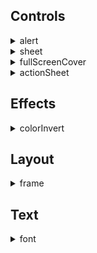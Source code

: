 ## Controls
<details markdown="block">
<summary>alert</summary><br>

ZStack is a container that overlays its children, aligning them in both axes.


</details>
<details markdown="block">
<summary>sheet</summary><br>

ZStack is a container that overlays its children, aligning them in both axes.


</details>
<details markdown="block">
<summary>fullScreenCover</summary><br>

ZStack is a container that overlays its children, aligning them in both axes.


</details>
<details markdown="block">
<summary>actionSheet</summary><br>

ZStack is a container that overlays its children, aligning them in both axes.


</details>

## Effects
<details markdown="block">
<summary>colorInvert</summary><br>

ZStack is a container that overlays its children, aligning them in both axes.



```xml
<body>
<vstack>
    <zstack>
        <rectangle foregroundColor="red"/>
        <text>RED color</text>
    </zstack>
    
    <zstack>
        <rectangle foregroundColor="red" colorInvert=""/>
        <text>Inverted RED color</text>
    </zstack>
</vstack>
</body>
```

<img src="https://shaffex.com/MagicUiDemo/Help/GitHubAssets/colorInvert-0.png" alt="KOKOCE ALT" width="250"/>

---

</details>

## Layout
<details markdown="block">
<summary>frame</summary><br>

ZStack is a container that overlays its children, aligning them in both axes.


</details>

## Text
<details markdown="block">
<summary>font</summary><br>

ZStack is a container that overlays its children, aligning them in both axes.



```xml
<body>
    <list>

    <section header="Testing standard fonts">
        <text font="largeTitle">largeTitle</text>
        <text font="title">title</text>
        <text font="title2">title2</text>
        <text font="title3">title3</text>
        <text font="headline">headline</text>
        <text font="subheadline">subheadline</text>
        <text font="body">body</text>
        <text font="callout">callout</text>
        <text font="caption">caption</text>
        <text font="caption2">caption2</text>
        <text font="footnote">footnote</text>
    </section>
    
    <section header="Testing color and font" footer="foregroundColor and font modifier">
        <text foregroundColor="red" font="body">RED body</text>
        <text foregroundColor="green" font="caption2">GREEN caption2</text>
        <text foregroundColor="blue" font="largeTitle">BLUE largeTitle</text>
    </section>
    
    <section header="System font" footer="System font is San Francisco Font">
        <text fontWeight="ultraLight">This is ultraLight text</text>
        
        <text font="size:30;weight:regular">This is regular text</text>
        <text font="size:30;weight:ultraLight">This is ultraLight text</text>
        <text font="size:30;weight:thin">This is thin text</text>
        <text font="size:30;weight:bold">This is bold text</text>
        <text font="size:30;weight:heavy">This is heavy text</text>
    </section>
    
    <section header="Custom font" footer="You can specify font name and font size&#13;Example:custom:Helvetica Neue,size:20">
        <text font="custom:System;size:20">System (30)</text>
        <text font="custom:Helvetica Neue;size:20">Helvetica Neue (20)</text>
        <text font="custom:Helvetica Neue;size:24">Helvetica Neue (24)</text>
        <text font="custom:Verdana Italic;size:32">Verdana Itali (32)</text>
        <text font="custom:Courier;size:20">Courier (20)</text>
        <text font="custom:Arial;size:30">Arial (30)</text>
        <text font="custom:Georgia;size:30">Georgia (30)</text>
        <text font="custom:Nonexisting font;size:30">Nonexisting font (30)</text>
    </section>

</list>
</body>
```

<img src="https://shaffex.com/MagicUiDemo/Help/GitHubAssets/font-0.png" alt="KOKOCE ALT" width="250"/>

---

</details>
